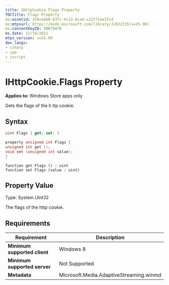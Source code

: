 ```yaml
---
title: IHttpCookie.Flags Property
TOCTitle: Flags Property
ms:assetid: 378ce4b0-837c-4c12-bca4-c22f71ee3fcd
ms:mtpsurl: https://msdn.microsoft.com/library/JJ822715(v=VS.90)
ms:contentKeyID: 50079470
ms.date: 11/19/2012
mtps_version: v=VS.90
dev_langs:
- csharp
- cpp
- jscript
---
```


# IHttpCookie.Flags Property

**Applies to:** Windows Store apps only

Gets the flags of the h ttp cookie.

## Syntax

```csharp
uint Flags { get; set; }
```

```cpp
property unsigned int Flags {
unsigned int get ();
void set (unsigned int value); 
}
```

```jscript
function get Flags () : uint
function set Flags (value : uint) 
```

## Property Value

Type: System.UInt32

The flags of the http cookie.

## Requirements

|Requirement|Description|
|--- |--- |
|**Minimum supported client**|Windows 8|
|**Minimum supported server**|Not Supported|
|**Metadata**|Microsoft.Media.AdaptiveStreaming.winmd|
